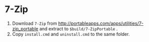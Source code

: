 # 7-Zip

1. Download ``7-Zip`` from http://portableapps.com/apps/utilities/7-zip_portable and extract to ``$build/7-ZipPortable`` .
2. Copy ``install.cmd`` and ``uninstall.cmd`` to the same folder.
